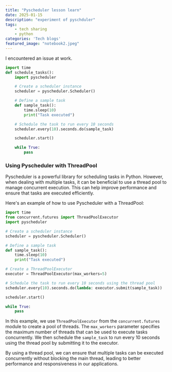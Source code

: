 ```yaml
---
title: "Pyscheduler lesson learn"
date: 2025-01-15
description: "experiment of pyschduler"
tags:
    - tech sharing
    - python 
categories: 'Tech blogs'
featured_image: "notebook2.jpeg"
---
```

I encountered an issue at work.




```python
import time
def schedule_tasks():
    import pyscheduler

    # Create a scheduler instance
    scheduler = pyscheduler.Scheduler()

    # Define a sample task
    def sample_task():
        time.sleep(10)
        print("Task executed")

    # Schedule the task to run every 10 seconds
    scheduler.every(10).seconds.do(sample_task)

    scheduler.start()

    while True:
        pass
```
### Using Pyscheduler with ThreadPool

Pyscheduler is a powerful library for scheduling tasks in Python. However, when dealing with multiple tasks, it can be beneficial to use a thread pool to manage concurrent execution. This can help improve performance and ensure that tasks are executed efficiently.

Here's an example of how to use Pyscheduler with a ThreadPool:
```python
import time
from concurrent.futures import ThreadPoolExecutor
import pyscheduler

# Create a scheduler instance
scheduler = pyscheduler.Scheduler()

# Define a sample task
def sample_task():
    time.sleep(10)
    print("Task executed")

# Create a ThreadPoolExecutor
executor = ThreadPoolExecutor(max_workers=5)

# Schedule the task to run every 10 seconds using the thread pool
scheduler.every(10).seconds.do(lambda: executor.submit(sample_task))

scheduler.start()

while True:
    pass
```

In this example, we use `ThreadPoolExecutor` from the `concurrent.futures` module to create a pool of threads. The `max_workers` parameter specifies the maximum number of threads that can be used to execute tasks concurrently. We then schedule the `sample_task` to run every 10 seconds using the thread pool by submitting it to the executor.

By using a thread pool, we can ensure that multiple tasks can be executed concurrently without blocking the main thread, leading to better performance and responsiveness in our applications.